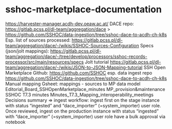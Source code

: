 # sshoc-marketplace-documentation

https://harvester-manager.acdh-dev.oeaw.ac.at/ 
DACE repo: https://gitlab.pcss.pl/dl-team/aggregation/dace > https://github.com/SSHOC/data-ingestion/tree/sshoc-dace-to-acdh-ch-k8s 
Esp. list of sources processed: https://gitlab.pcss.pl/dl-team/aggregation/dace/-/wikis/SSHOC-Sources-Configuration 
Specs (json/jolt mappings): https://gitlab.pcss.pl/dl-team/aggregation/dace/-/tree/develop/processors/sshoc-records-processor/src/main/resources/specs 
Jolt tutorial https://gitlab.pcss.pl/dl-team/aggregation/dace/-/wikis/JSON-to-JSON-Mapping-tutorial 
SSH Open Marketplace Github: https://github.com/SSHOC 
esp. data ingest repo
https://github.com/SSHOC/data-ingestion/tree/sshoc-dace-to-acdh-ch-k8s 
Manual mapping Gsheet: mappings - sources to MP data model
Editorial_Board_SSHOpenMarketplace_minutes
MP_provision&maintenance
SSHOC T7.3 minutes Minutes_T7.3_Mapping_interoperability_meetings
Decisions summary
⇒ ingest workflow: 
ingest first on the stage instance with status “ingested” and “dace_importer” (=system_importer) user role. Once reviewed,
ingest on the production instance with status “ingested” with “dace_importer” (=system_importer) user role 
have a bulk approval via notebook 

